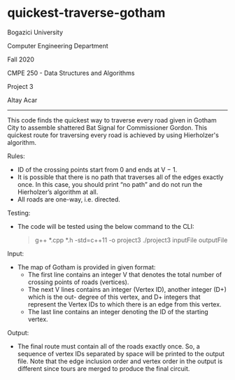 # quickest-traverse-gotham

Bogazici University

Computer Engineering Department

Fall 2020

CMPE 250 - Data Structures and Algorithms

Project 3

Altay Acar

***

This code finds the quickest way to traverse every road given in Gotham City to assemble shattered Bat Signal for Commissioner Gordon. This quickest route for traversing every road is achieved by using Hierholzer's algorithm.

Rules:
- ID of the crossing points start from 0 and ends at V − 1.
- It is possible that there is no path that traverses all of the edges exactly once. In this case, you should print “no path” and do not run the Hierholzer’s algorithm at all.
- All roads are one-way, i.e. directed.

Testing:
- The code will be tested using the below command to the CLI:
  > g++ *.cpp *.h -std=c++11 -o project3
  > ./project3 inputFile outputFile

Input:
- The map of Gotham is provided in given format:
  - The first line contains an integer V that denotes the total number of crossing points of roads (vertices).
  - The next V lines contains an integer (Vertex ID), another integer (D+) which is the out- degree of this vertex, and D+ integers that represent the Vertex IDs to which there is an edge from this vertex.
  - The last line contains an integer denoting the ID of the starting vertex.

Output:
- The final route must contain all of the roads exactly once. So, a sequence of vertex IDs separated by space will be printed to the output file. Note that the edge inclusion order and vertex order in the output is different since tours are merged to produce the final circuit.
